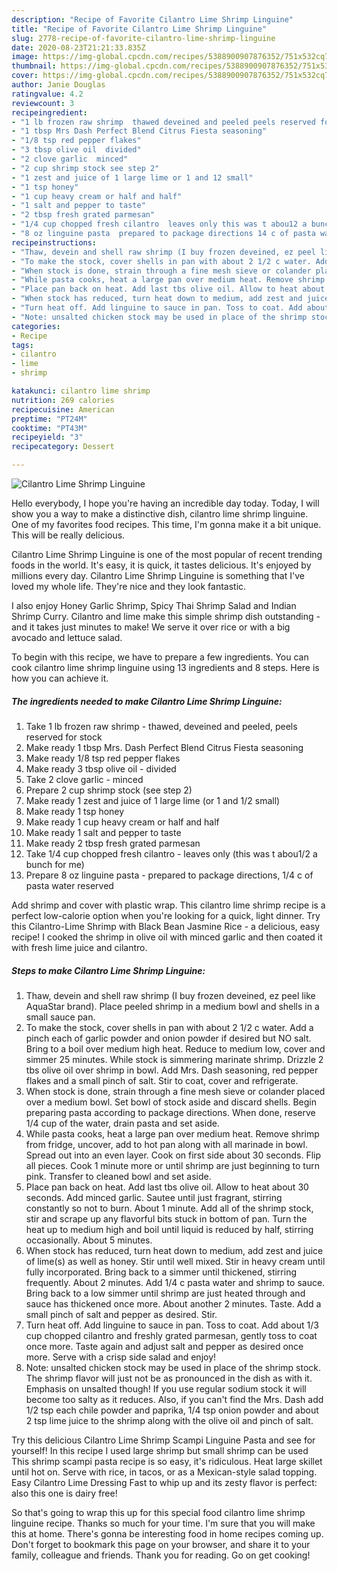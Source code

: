 ```yaml
---
description: "Recipe of Favorite Cilantro Lime Shrimp Linguine"
title: "Recipe of Favorite Cilantro Lime Shrimp Linguine"
slug: 2778-recipe-of-favorite-cilantro-lime-shrimp-linguine
date: 2020-08-23T21:21:33.835Z
image: https://img-global.cpcdn.com/recipes/5388900907876352/751x532cq70/cilantro-lime-shrimp-linguine-recipe-main-photo.jpg
thumbnail: https://img-global.cpcdn.com/recipes/5388900907876352/751x532cq70/cilantro-lime-shrimp-linguine-recipe-main-photo.jpg
cover: https://img-global.cpcdn.com/recipes/5388900907876352/751x532cq70/cilantro-lime-shrimp-linguine-recipe-main-photo.jpg
author: Janie Douglas
ratingvalue: 4.2
reviewcount: 3
recipeingredient:
- "1 lb frozen raw shrimp  thawed deveined and peeled peels reserved for stock"
- "1 tbsp Mrs Dash Perfect Blend Citrus Fiesta seasoning"
- "1/8 tsp red pepper flakes"
- "3 tbsp olive oil  divided"
- "2 clove garlic  minced"
- "2 cup shrimp stock see step 2"
- "1 zest and juice of 1 large lime or 1 and 12 small"
- "1 tsp honey"
- "1 cup heavy cream or half and half"
- "1 salt and pepper to taste"
- "2 tbsp fresh grated parmesan"
- "1/4 cup chopped fresh cilantro  leaves only this was t abou12 a bunch for me"
- "8 oz linguine pasta  prepared to package directions 14 c of pasta water reserved"
recipeinstructions:
- "Thaw, devein and shell raw shrimp (I buy frozen deveined, ez peel like AquaStar brand). Place peeled shrimp in a medium bowl and shells in a small sauce pan."
- "To make the stock, cover shells in pan with about 2 1/2 c water. Add a pinch each of garlic powder and onion powder if desired but NO salt. Bring to a boil over medium high heat. Reduce to medium low, cover and simmer 25 minutes. While stock is simmering marinate shrimp. Drizzle 2 tbs olive oil over shrimp in bowl. Add Mrs. Dash seasoning, red pepper flakes and a small pinch of salt. Stir to coat, cover and refrigerate."
- "When stock is done, strain through a fine mesh sieve or colander placed over a medium bowl. Set bowl of stock aside and discard shells. Begin preparing pasta according to package directions. When done, reserve 1/4 cup of the water, drain pasta and set aside."
- "While pasta cooks, heat a large pan over medium heat. Remove shrimp from fridge, uncover, add to hot pan along with all marinade in bowl. Spread out into an even layer. Cook on first side about 30 seconds. Flip all pieces. Cook 1 minute more or until shrimp are just beginning to turn pink. Transfer to cleaned bowl and set aside."
- "Place pan back on heat. Add last tbs olive oil. Allow to heat about 30 seconds. Add minced garlic. Sautee until just fragrant, stirring constantly so not to burn. About 1 minute. Add all of the shrimp stock, stir and scrape up any flavorful bits stuck in bottom of pan. Turn the heat up to medium high and boil until liquid is reduced by half, stirring occasionally. About 5 minutes."
- "When stock has reduced, turn heat down to medium, add zest and juice of lime(s) as well as honey. Stir until well mixed. Stir in heavy cream until fully incorporated. Bring back to a simmer until thickened, stirring frequently. About 2 minutes. Add 1/4 c pasta water and shrimp to sauce. Bring back to a low simmer until shrimp are just heated through and sauce has thickened once more. About another 2 minutes. Taste. Add a small pinch of salt and pepper as desired. Stir."
- "Turn heat off. Add linguine to sauce in pan. Toss to coat. Add about 1/3 cup chopped cilantro and freshly grated parmesan, gently toss to coat once more. Taste again and adjust salt and pepper as desired once more. Serve with a crisp side salad and enjoy!"
- "Note: unsalted chicken stock may be used in place of the shrimp stock. The shrimp flavor will just not be as pronounced in the dish as with it. Emphasis on unsalted though! If you use regular sodium stock it will become too salty as it reduces. Also, if you can&#39;t find the Mrs. Dash add 1/2 tsp each chile powder and paprika, 1/4 tsp onion powder and about 2 tsp lime juice to the shrimp along with the olive oil and pinch of salt."
categories:
- Recipe
tags:
- cilantro
- lime
- shrimp

katakunci: cilantro lime shrimp 
nutrition: 269 calories
recipecuisine: American
preptime: "PT24M"
cooktime: "PT43M"
recipeyield: "3"
recipecategory: Dessert

---
```



![Cilantro Lime Shrimp Linguine](https://img-global.cpcdn.com/recipes/5388900907876352/751x532cq70/cilantro-lime-shrimp-linguine-recipe-main-photo.jpg)

Hello everybody, I hope you're having an incredible day today. Today, I will show you a way to make a distinctive dish, cilantro lime shrimp linguine. One of my favorites food recipes. This time, I'm gonna make it a bit unique. This will be really delicious.

Cilantro Lime Shrimp Linguine is one of the most popular of recent trending foods in the world. It's easy, it is quick, it tastes delicious. It's enjoyed by millions every day. Cilantro Lime Shrimp Linguine is something that I've loved my whole life. They're nice and they look fantastic.

I also enjoy Honey Garlic Shrimp, Spicy Thai Shrimp Salad and Indian Shrimp Curry. Cilantro and lime make this simple shrimp dish outstanding - and it takes just minutes to make! We serve it over rice or with a big avocado and lettuce salad.


To begin with this recipe, we have to prepare a few ingredients. You can cook cilantro lime shrimp linguine using 13 ingredients and 8 steps. Here is how you can achieve it.

<!--inarticleads1-->

##### The ingredients needed to make Cilantro Lime Shrimp Linguine:

1. Take 1 lb frozen raw shrimp - thawed, deveined and peeled, peels reserved for stock
1. Make ready 1 tbsp Mrs. Dash Perfect Blend Citrus Fiesta seasoning
1. Make ready 1/8 tsp red pepper flakes
1. Make ready 3 tbsp olive oil - divided
1. Take 2 clove garlic - minced
1. Prepare 2 cup shrimp stock (see step 2)
1. Make ready 1 zest and juice of 1 large lime (or 1 and 1/2 small)
1. Make ready 1 tsp honey
1. Make ready 1 cup heavy cream or half and half
1. Make ready 1 salt and pepper to taste
1. Make ready 2 tbsp fresh grated parmesan
1. Take 1/4 cup chopped fresh cilantro - leaves only (this was t abou1/2 a bunch for me)
1. Prepare 8 oz linguine pasta - prepared to package directions, 1/4 c of pasta water reserved


Add shrimp and cover with plastic wrap. This cilantro lime shrimp recipe is a perfect low-calorie option when you&#39;re looking for a quick, light dinner. Try this Cilantro-Lime Shrimp with Black Bean Jasmine Rice - a delicious, easy recipe! I cooked the shrimp in olive oil with minced garlic and then coated it with fresh lime juice and cilantro. 

<!--inarticleads2-->

##### Steps to make Cilantro Lime Shrimp Linguine:

1. Thaw, devein and shell raw shrimp (I buy frozen deveined, ez peel like AquaStar brand). Place peeled shrimp in a medium bowl and shells in a small sauce pan.
1. To make the stock, cover shells in pan with about 2 1/2 c water. Add a pinch each of garlic powder and onion powder if desired but NO salt. Bring to a boil over medium high heat. Reduce to medium low, cover and simmer 25 minutes. While stock is simmering marinate shrimp. Drizzle 2 tbs olive oil over shrimp in bowl. Add Mrs. Dash seasoning, red pepper flakes and a small pinch of salt. Stir to coat, cover and refrigerate.
1. When stock is done, strain through a fine mesh sieve or colander placed over a medium bowl. Set bowl of stock aside and discard shells. Begin preparing pasta according to package directions. When done, reserve 1/4 cup of the water, drain pasta and set aside.
1. While pasta cooks, heat a large pan over medium heat. Remove shrimp from fridge, uncover, add to hot pan along with all marinade in bowl. Spread out into an even layer. Cook on first side about 30 seconds. Flip all pieces. Cook 1 minute more or until shrimp are just beginning to turn pink. Transfer to cleaned bowl and set aside.
1. Place pan back on heat. Add last tbs olive oil. Allow to heat about 30 seconds. Add minced garlic. Sautee until just fragrant, stirring constantly so not to burn. About 1 minute. Add all of the shrimp stock, stir and scrape up any flavorful bits stuck in bottom of pan. Turn the heat up to medium high and boil until liquid is reduced by half, stirring occasionally. About 5 minutes.
1. When stock has reduced, turn heat down to medium, add zest and juice of lime(s) as well as honey. Stir until well mixed. Stir in heavy cream until fully incorporated. Bring back to a simmer until thickened, stirring frequently. About 2 minutes. Add 1/4 c pasta water and shrimp to sauce. Bring back to a low simmer until shrimp are just heated through and sauce has thickened once more. About another 2 minutes. Taste. Add a small pinch of salt and pepper as desired. Stir.
1. Turn heat off. Add linguine to sauce in pan. Toss to coat. Add about 1/3 cup chopped cilantro and freshly grated parmesan, gently toss to coat once more. Taste again and adjust salt and pepper as desired once more. Serve with a crisp side salad and enjoy!
1. Note: unsalted chicken stock may be used in place of the shrimp stock. The shrimp flavor will just not be as pronounced in the dish as with it. Emphasis on unsalted though! If you use regular sodium stock it will become too salty as it reduces. Also, if you can&#39;t find the Mrs. Dash add 1/2 tsp each chile powder and paprika, 1/4 tsp onion powder and about 2 tsp lime juice to the shrimp along with the olive oil and pinch of salt.


Try this delicious Cilantro Lime Shrimp Scampi Linguine Pasta and see for yourself! In this recipe I used large shrimp but small shrimp can be used This shrimp scampi pasta recipe is so easy, it&#39;s ridiculous. Heat large skillet until hot on. Serve with rice, in tacos, or as a Mexican-style salad topping. Easy Cilantro Lime Dressing Fast to whip up and its zesty flavor is perfect: also this one is dairy free! 

So that's going to wrap this up for this special food cilantro lime shrimp linguine recipe. Thanks so much for your time. I'm sure that you will make this at home. There's gonna be interesting food in home recipes coming up. Don't forget to bookmark this page on your browser, and share it to your family, colleague and friends. Thank you for reading. Go on get cooking!
